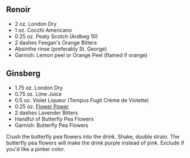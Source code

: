 ## Renoir

- 2 oz. London Dry
- 1 oz. Cocchi Americano
- 0.25 oz. Peaty Scotch (Ardbeg 10)
- 2 dashes Feegan's Orange Bitters
- Absinthe rinse (preferably St. George)
- Garnish: Lemon peel or Orange Peel (flamed if orange)

## Ginsberg

- 1.75 oz. London Dry
- 0.75 oz. Lime Juice
- 0.5 oz. Violet Liqueur (Tempus Fugit Crème de Violette)
- 0.25 oz. [Flower Power](syrups.md#Flower%20Power)
- 2 dashes Lavender Bitters
- Handful of Butterfly Pea Flowers
- Garnish: Butterfly Pea Flowers

Crush the butterfly pea flowers into the drink. Shake, double strain.
The butterfly pea flowers will make the drink purple instead of pink.
Exclude if you'd like a pinker color.